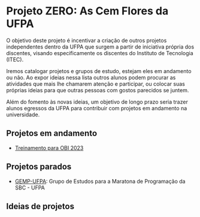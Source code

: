 # Projeto ZERO: As Cem Flores da UFPA

O objetivo deste projeto é incentivar a criação de outros projetos independentes dentro da UFPA que surgem a partir de iniciativa própria dos discentes, visando especificamente os discentes do Instituto de Tecnologia (ITEC). 

Iremos catalogar projetos e grupos de estudo, estejam eles em andamento ou não. Ao expor ideias nessa lista outros alunos podem procurar as atividades que mais lhe chamarem atenção e participar, ou colocar suas próprias ideias para que outras pessoas com gostos parecidos se juntem.

Além do fomento às novas ideias, um objetivo de longo prazo seria trazer alunos egressos da UFPA para contribuir com projetos em andamento na universidade.

## Projetos em andamento

- [Treinamento para OBI 2023](https://github.com/filrpe/treinamento-OBI-2023)


## Projetos parados

- [GEMP-UFPA](https://github.com/callmerockett/GEMP-UFPA): Grupo de Estudos para a Maratona de Programação da SBC - UFPA

## Ideias de projetos

